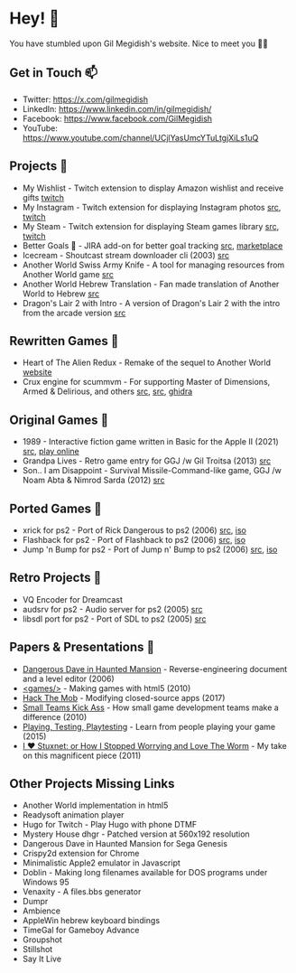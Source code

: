 # Hey! 👋

You have stumbled upon Gil Megidish's website. Nice to meet you 🤜🤛

## Get in Touch 📫

- Twitter: https://x.com/gilmegidish
- LinkedIn: https://www.linkedin.com/in/gilmegidish/
- Facebook: https://www.facebook.com/GilMegidish
- YouTube: https://www.youtube.com/channel/UCjlYasUmcYTuLtgjXiLs1uQ

## Projects 🌱

- My Wishlist - Twitch extension to display Amazon wishlist and receive gifts [twitch](https://dashboard.twitch.tv/extensions/016m5ut8s6cbdh9rmvx8gq1gempi4m)
- My Instagram - Twitch extension for displaying Instagram photos [src](https://github.com/hypestreaming/my-instagram-ext), [twitch](https://dashboard.twitch.tv/extensions/a0nm5zyyzi0tgb805iaflj1yd2c5x5)
- My Steam - Twitch extension for displaying Steam games library [src](https://github.com/hypestreaming/my-steam-games-ext), [twitch](https://dashboard.twitch.tv/extensions/wl1d1suog3vnmhkrhwow16yfwje9u6)
- Better Goals 🎯 - JIRA add-on for better goal tracking [src](https://github.com/goose-wrappers/better-goals), [marketplace](https://marketplace.atlassian.com/apps/1231053/better-goals-for-kanban-boards)
- Icecream - Shoutcast stream downloader cli (2003) [src](https://icecream.sourceforge.net/)
- Another World Swiss Army Knife - A tool for managing resources from Another World game [src](https://github.com/gmegidish/awsak)
- Another World Hebrew Translation - Fan made translation of Another World to Hebrew [src](https://github.com/gmegidish/another-world-hebrew)
- Dragon's Lair 2 with Intro - A version of Dragon's Lair 2 with the intro from the arcade version [src](https://github.com/gmegidish/dragons-lair-2-pc-with-intro)

## Rewritten Games 🌱

- Heart of The Alien Redux - Remake of the sequel to Another World [website](http://hota.sf.net/)
- Crux engine for scummvm - For supporting Master of Dimensions, Armed &amp; Delirious, and others [src](https://github.com/gmegidish/master-of-dimension-rewrite), [src](https://github.com/gmegidish/scummvm), [ghidra](https://github.com/gmegidish/ghidra-backup-crux)

## Original Games 🌱

- 1989 - Interactive fiction game written in Basic for the Apple II (2021) [src](https://github.com/gmegidish/1989-interactive-fiction-game), [play online](https://archive.org/details/1989_20210902)
- Grandpa Lives - Retro game entry for GGJ /w Gil Troitsa (2013) [src](https://github.com/gmegidish/grandpa-lives)
- Son.. I am Disappoint - Survival Missile-Command-like game, GGJ /w Noam Abta &amp; Nimrod Sarda (2012) [src](https://github.com/gmegidish/son-i-am-disappoint)

## Ported Games  🌱

- xrick for ps2 - Port of Rick Dangerous to ps2 (2006) [src](https://github.com/gmegidish/ps2-xrick), [iso](https://github.com/gmegidish/ps2-xrick/tree/master/Schwarzendumpf)
- Flashback for ps2 - Port of Flashback to ps2 (2006) [src](https://github.com/gmegidish/ps2-flashback), [iso](https://github.com/gmegidish/ps2-flashback/tree/master/titan)
- Jump 'n Bump for ps2 - Port of Jump n' Bump to ps2 (2006) [src](https://github.com/gmegidish/ps2-jumpnbump), [iso](https://github.com/gmegidish/ps2-jumpnbump/tree/master/blood)

## Retro Projects 🌱

- VQ Encoder for Dreamcast
- audsrv for ps2 - Audio server for ps2 (2005) [src](https://github.com/ps2dev/ps2sdk/tree/master/iop/sound/audsrv/src)
- libsdl port for ps2 - Port of SDL to ps2 (2005) [src](https://github.com/ps2dev/ps2sdk-ports/tree/master/sdl)

## Papers &amp; Presentations 🔭

- [Dangerous Dave in Haunted Mansion](https://github.com/gmegidish/dangerous-dave-re) - Reverse-engineering document and a level editor (2006)
- [&lt;games/&gt;](https://www.slideshare.net/slideshow/game-development-with-html5/4140694) - Making games with html5 (2010)
- [Hack The Mob](https://www.slideshare.net/gawd/presentations) - Modifying closed-source apps (2017)
- [Small Teams Kick Ass](https://www.slideshare.net/gawd/presentations) - How small game development teams make a difference (2010)
- [Playing, Testing, Playtesting](https://www.slideshare.net/gawd/presentations) - Learn from people playing your game (2015)
- [I ❤️ Stuxnet: or How I Stopped Worrying and Love The Worm](https://www.slideshare.net/gawd/presentations) - My take on this magnificent piece (2011)

## Other Projects Missing Links

- Another World implementation in html5
- Readysoft animation player
- Hugo for Twitch - Play Hugo with phone DTMF
- Mystery House dhgr - Patched version at 560x192 resolution
- Dangerous Dave in Haunted Mansion for Sega Genesis
- Crispy2d extension for Chrome
- Minimalistic Apple2 emulator in Javascript
- Doblin - Making long filenames available for DOS programs under Windows 95
- Venaxity - A files.bbs generator
- Dumpr
- Ambience
- AppleWin hebrew keyboard bindings
- TimeGal for Gameboy Advance
- Groupshot
- Stillshot
- Say It Live

